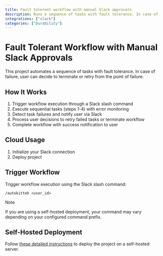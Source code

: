```yaml
---
title: Fault tolerant workflow with manual Slack approvals
description: Runs a sequence of tasks with fault tolerance. In case of failure, user can decide to terminate or retry from the point of failure.
integrations: ["slack"]
categories: ["Durability"]
---
```


# Fault Tolerant Workflow with Manual Slack Approvals

This project automates a sequence of tasks with fault tolerance. In case of failure, user can decide to terminate or retry from the point of failure.

## How It Works

1. Trigger workflow execution through a Slack slash command
2. Execute sequential tasks (steps 1-4) with error monitoring
3. Detect task failures and notify user via Slack
4. Process user decisions to retry failed tasks or terminate workflow
5. Complete workflow with success notification to user

## Cloud Usage

1. Initialize your Slack connection
2. Deploy project

## Trigger Workflow

Trigger workflow execution using the Slack slash command:

`/autokitteh <user_id>`

> [!NOTE]
> If you are using a self-hosted deployment, your command may vary depending on your configured command prefix.

## Self-Hosted Deployment

Follow [these detailed instructions](https://docs.autokitteh.com/get_started/deployment) to deploy the project on a self-hosted server.
